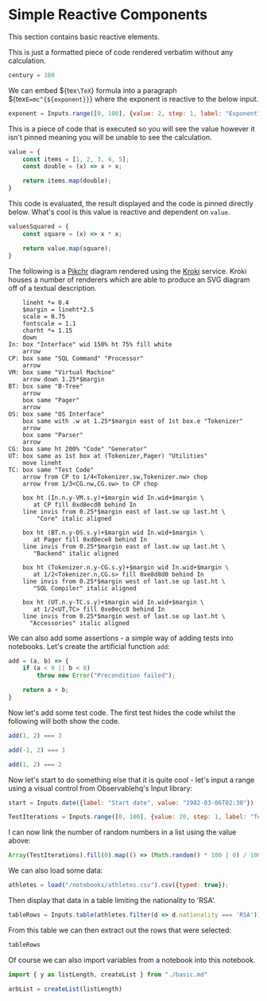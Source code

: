 # Simple Reactive Components

This section contains basic reactive elements.

This is just a formatted piece of code rendered verbatim without any calculation.

``` js
century = 100
```

We can embed ${tex`\TeX`} formula into a paragraph ${tex`E=mc^{${exponent}}`} where the exponent is reactive to the below input. 

``` js x view
exponent = Inputs.range([0, 100], {value: 2, step: 1, label: "Exponent"})
```

This is a piece of code that is executed so you will see the value however it isn't pinned meaning you will be unable to see the calculation.

``` js x
value = {
    const items = [1, 2, 3, 4, 5];
    const double = (x) => x + x;

    return items.map(double);
}
```

This code is evaluated, the result displayed and the code is pinned directly below.  What's cool is this value is reactive and dependent on `value`.

``` js x | pin
valuesSquared = {
    const square = (x) => x * x;

    return value.map(square);
}
```

The following is a [Pikchr](https://pikchr.org/home/doc/trunk/homepage.md) diagram rendered using the [Kroki](https://kroki.io) service.  Kroki houses a number of renderers which are able to produce an SVG diagram off of a textual description.

``` kroki x pikchr
    lineht *= 0.4
    $margin = lineht*2.5
    scale = 0.75
    fontscale = 1.1
    charht *= 1.15
    down
In: box "Interface" wid 150% ht 75% fill white
    arrow
CP: box same "SQL Command" "Processor"
    arrow
VM: box same "Virtual Machine"
    arrow down 1.25*$margin
BT: box same "B-Tree"
    arrow
    box same "Pager"
    arrow
OS: box same "OS Interface"
    box same with .w at 1.25*$margin east of 1st box.e "Tokenizer"
    arrow
    box same "Parser"
    arrow
CG: box same ht 200% "Code" "Generator"
UT: box same as 1st box at (Tokenizer,Pager) "Utilities"
    move lineht
TC: box same "Test Code"
    arrow from CP to 1/4<Tokenizer.sw,Tokenizer.nw> chop
    arrow from 1/3<CG.nw,CG.sw> to CP chop

    box ht (In.n.y-VM.s.y)+$margin wid In.wid+$margin \
       at CP fill 0xd8ecd0 behind In
    line invis from 0.25*$margin east of last.sw up last.ht \
        "Core" italic aligned

    box ht (BT.n.y-OS.s.y)+$margin wid In.wid+$margin \
       at Pager fill 0xd0ece8 behind In
    line invis from 0.25*$margin east of last.sw up last.ht \
       "Backend" italic aligned

    box ht (Tokenizer.n.y-CG.s.y)+$margin wid In.wid+$margin \
       at 1/2<Tokenizer.n,CG.s> fill 0xe8d8d0 behind In
    line invis from 0.25*$margin west of last.se up last.ht \
       "SQL Compiler" italic aligned

    box ht (UT.n.y-TC.s.y)+$margin wid In.wid+$margin \
       at 1/2<UT,TC> fill 0xe0ecc8 behind In
    line invis from 0.25*$margin west of last.se up last.ht \
      "Accessories" italic aligned
```

We can also add some assertions - a simple way of adding tests into notebooks.  Let's create the artificial function `add`:

``` js x | pin
add = (a, b) => {
    if (a < 0 || b < 0)
        throw new Error("Precondition failed");

    return a + b;
}
```

Now let's add some test code.  The first test hides the code whilst the following will both show the code.

``` js x assert Given positive values then we get the sum of both values back
add(1, 2) === 3
```

``` js x assert Given a negative argument then all hell breaks loose
add(-1, 2) === 1
```

``` js x assert Given a silly mistake this test will fail
add(1, 2) === 2
```

Now let's start to do something else that it is quite cool - let's input a range using a visual control from Observablehq's Input library:

``` js x view
start = Inputs.date({label: "Start date", value: "1982-03-06T02:30"})
```

``` js x view
TestIterations = Inputs.range([0, 100], {value: 20, step: 1, label: "Test Iterations"})
```

I can now link the number of random numbers in a list using the value above:

``` js x
Array(TestIterations).fill(0).map(() => (Math.random() * 100 | 0) / 100)
```

We can also load some data:

``` js x | pin
athletes = load("/notebooks/athletes.csv").csv({typed: true});
```

Then display that data in a table limiting the nationality to 'RSA'.

``` js x view | pin
tableRows = Inputs.table(athletes.filter(d => d.nationality === 'RSA'))
```

From this table we can then extract out the rows that were selected:

``` js x
tableRows
```

Of course we can also import variables from a notebook into this notebook.

``` js x
import { y as listLength, createList } from "./basic.md"
```

``` js x | pin
arbList = createList(listLength)
```
